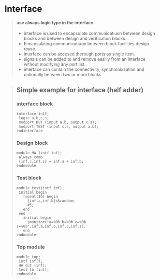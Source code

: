 # Interface
> #### use always logic type in the interface.
> - interface is used to encapsulate communicatiuon between design blocks and between design and verification blocks.
> - Encapsulating communicatiuon between block facilities design reuse.
> - interface can be accesed therough ports as single item.
> - signals can be added to and remove easilly from an interface without modifying any port list.
> - interface can contain the connectivity, synchronixzation and optionally between two or more blocks.
> 

> ## Simple example for interface (half adder)
> ### interface block
> ```
> interface intf;
>  logic a,b,c,s;
>  modport DUT (input a,b, output c,s);
>  modport TEST (input c,s, output a,b);
>endinterface
> ```
> ### Design block
>```
>module HA (intf inf);
>  always_comb
>  {inf.c,inf.s} = inf.a + inf.b;
>endmodule
>```
>### Test block
>```
>module test(intf inf);
>  initial begin
>    repeat(10) begin
>      {inf.a,inf.b}=$random;
>      #5;
>    end
>  end
>    initial begin
>      $monitor("a=%0b b=%0b c=%0b s=%0b",inf.a,inf.b,inf.c,inf.s);
>    end
>endmodule
>```
>### Top module
>```
>module top;
>  intf inf();
>  HA dut (inf);
>  test tb (inf);
>endmodule
>```
  

